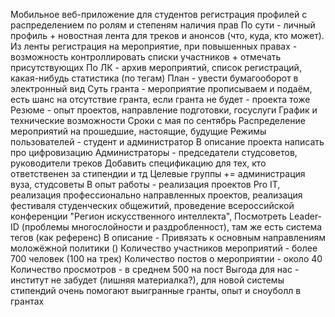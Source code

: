 Мобильное веб-приложение для студентов
регистрация  профилей с распределением по ролям и степеням наличия прав
По сути - личный профиль + новостная лента для треков и анонсов (что, куда, кто может). Из ленты регистрация на мероприятие, при повышенных правах - возможность контроллировать списки участников + отмечать присутствующих
По ЛК - архив мероприятий, список регистраций, какая-нибудь статистика (по тегам)
План - увести бумагооборот в электронный вид
Суть гранта - мероприятие прописываем и подаём, есть шанс на отсутствие гранта, если гранта не будет - проекта тоже
Резюме - опыт проектов, направление подготовки, госуслуги
График и технические возможности
Сроки с мая по сентябрь
Распределение мероприятий на прошедшие, настоящие, будущие
Режимы пользователей - студент и администратор
В описание проекта написать про цифровизацию
Администраторы - председатели студсоветов, руководители треков
Добавить спецификацию для тех, кто ответственен за стипендии и тд
Целевые группы += администрация вуза, студсоветы
В опыт работы - реализация проектов Pro IT, реализация профессионально направленных проектов, реализация фестиваля студенческих общежитий, проведение всероссийской конференции "Регион искусственного интеллекта", 
Посмотреть Leader-ID (проблемы многослойности и раздробленност), там же есть система тегов (как референс)
В описание - Привязать к основным направлениям моложёжной политики ()
Количество участников мероприятий - более 700 человек (100 на трек)
Количество постов о мероприятии - около 40
Количество просмотров - в среднем 500 на пост
Выгода для нас - институт не забудет (лишняя материалка?), для новой системы стипендий очень помогают выигранные гранты, опыт и сноуболл в грантах
